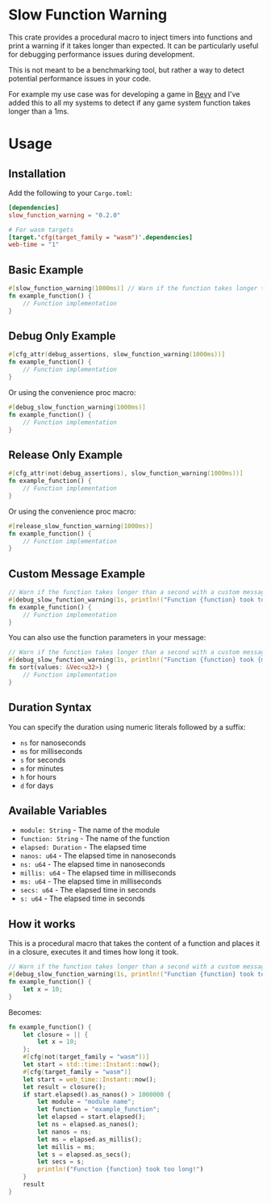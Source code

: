 # Slow Function Warning

This crate provides a procedural macro to inject timers into functions and print a warning if it takes longer than expected. It can be particularly useful for debugging performance issues during development.

This is not meant to be a benchmarking tool, but rather a way to detect potential performance issues in your code.

For example my use case was for developing a game in [Bevy](https://bevyengine.org/) and I've added this to all my systems to detect if any game system function takes longer than a 1ms.

# Usage

## Installation

Add the following to your `Cargo.toml`:

```toml
[dependencies]
slow_function_warning = "0.2.0"

# For wasm targets
[target.'cfg(target_family = "wasm")'.dependencies]
web-time = "1"
```

## Basic Example

```rust
#[slow_function_warning(1000ms)] // Warn if the function takes longer than 1000 milliseconds
fn example_function() {
    // Function implementation
}
```

## Debug Only Example

```rust
#[cfg_attr(debug_assertions, slow_function_warning(1000ms))]
fn example_function() {
    // Function implementation
}
```

Or using the convenience proc macro:

```rust
#[debug_slow_function_warning(1000ms)]
fn example_function() {
    // Function implementation
}
```

## Release Only Example

```rust
#[cfg_attr(not(debug_assertions), slow_function_warning(1000ms))]
fn example_function() {
    // Function implementation
}
```

Or using the convenience proc macro:

```rust
#[release_slow_function_warning(1000ms)]
fn example_function() {
    // Function implementation
}
```

## Custom Message Example

```rust
// Warn if the function takes longer than a second with a custom message
#[debug_slow_function_warning(1s, println!("Function {function} took too long!"))]
fn example_function() {
    // Function implementation
}
```

You can also use the function parameters in your message:

```rust
// Warn if the function takes longer than a second with a custom message
#[debug_slow_function_warning(1s, println!("Function {function} took {millis} for {} values!", values.len()))]
fn sort(values: &Vec<u32>) {
    // Function implementation
}
```

## Duration Syntax

You can specify the duration using numeric literals followed by a suffix:

* `ns` for nanoseconds
* `ms` for milliseconds
* `s` for seconds
* `m` for minutes
* `h` for hours
* `d` for days

## Available Variables

* `module: String` - The name of the module
* `function: String` - The name of the function
* `elapsed: Duration` - The elapsed time
* `nanos: u64` - The elapsed time in nanoseconds
* `ns: u64` - The elapsed time in nanoseconds
* `millis: u64` - The elapsed time in milliseconds
* `ms: u64` - The elapsed time in milliseconds
* `secs: u64` - The elapsed time in seconds
* `s: u64` - The elapsed time in seconds

## How it works

This is a procedural macro that takes the content of a function and places it in a closure, executes it and times how long it took.

```rust
// Warn if the function takes longer than a second with a custom message
#[debug_slow_function_warning(1s, println!("Function {function} took too long!"))]
fn example_function() {
    let x = 10;
}
```

Becomes:

```rust
fn example_function() {
    let closure = || {
        let x = 10;
    };
    #[cfg(not(target_family = "wasm"))]
    let start = std::time::Instant::now();
    #[cfg(target_family = "wasm")]
    let start = web_time::Instant::now();
    let result = closure();
    if start.elapsed().as_nanos() > 1000000 {
        let module = "module name";
        let function = "example_function";
        let elapsed = start.elapsed();
        let ns = elapsed.as_nanos();
        let nanos = ns;
        let ms = elapsed.as_millis();
        let millis = ms;
        let s = elapsed.as_secs();
        let secs = s;
        println!("Function {function} took too long!")
    }
    result
}
```
